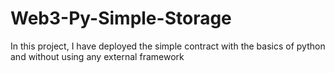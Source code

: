 # Web3-Py-Simple-Storage
In this project, I have deployed the simple contract with the basics of python and without using any external framework
